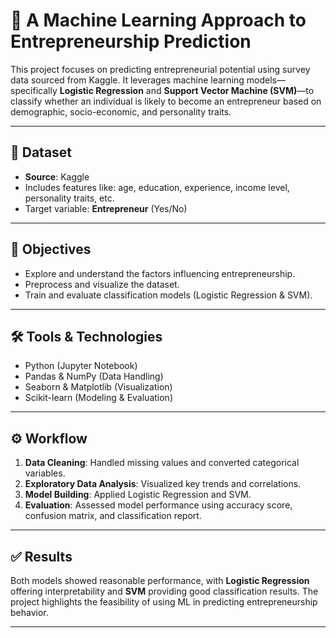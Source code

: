 # 🧠 A Machine Learning Approach to Entrepreneurship Prediction

This project focuses on predicting entrepreneurial potential using survey data sourced from Kaggle. It leverages machine learning models—specifically **Logistic Regression** and **Support Vector Machine (SVM)**—to classify whether an individual is likely to become an entrepreneur based on demographic, socio-economic, and personality traits.

---

## 📁 Dataset

- **Source**: Kaggle  
- Includes features like: age, education, experience, income level, personality traits, etc.  
- Target variable: **Entrepreneur** (Yes/No)

---

## 🎯 Objectives

- Explore and understand the factors influencing entrepreneurship.
- Preprocess and visualize the dataset.
- Train and evaluate classification models (Logistic Regression & SVM).

---

## 🛠️ Tools & Technologies

- Python (Jupyter Notebook)
- Pandas & NumPy (Data Handling)
- Seaborn & Matplotlib (Visualization)
- Scikit-learn (Modeling & Evaluation)

---

## ⚙️ Workflow

1. **Data Cleaning**: Handled missing values and converted categorical variables.
2. **Exploratory Data Analysis**: Visualized key trends and correlations.
3. **Model Building**: Applied Logistic Regression and SVM.
4. **Evaluation**: Assessed model performance using accuracy score, confusion matrix, and classification report.

---

## ✅ Results

Both models showed reasonable performance, with **Logistic Regression** offering interpretability and **SVM** providing good classification results. The project highlights the feasibility of using ML in predicting entrepreneurship behavior.

---

